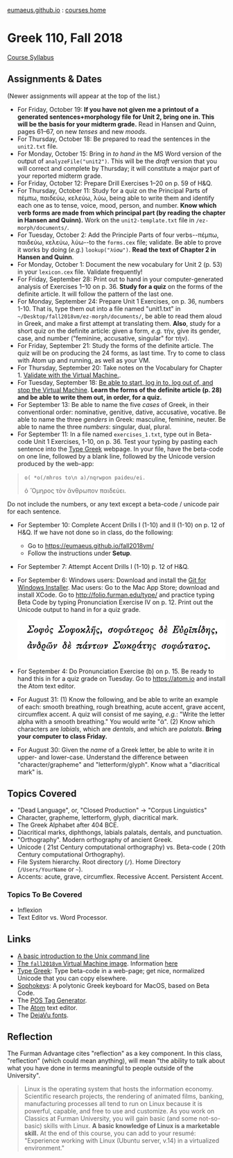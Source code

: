 
[eumaeus.github.io](https://eumaeus.github.io) : [courses home](index.md)


# Greek 110, Fall 2018

[Course Syllabus](GRK110-Syllabus.md)

## Assignments & Dates 

(Newer assignments will appear at the top of the list.)

- For Friday, October 19: **If you have not given me a printout of a generated sentences+morphology file for Unit 2, bring one in. This will be the basis for your midterm grade.** Read in Hansen and Quinn, pages 61–67, on new *tenses* and new *moods*. 
- For Thursday, October 18: Be prepared to read the sentences in the `unit2.txt` file.
- For Monday, October 15: Bring in *to hand in* the MS Word version of the output of `analyzeFile("unit2")`. This will be the *draft* version that you will correct and complete by Thursday; it will constitute a major part of your reported midterm grade.
- For Friday, October 12: Prepare Drill Exercises 1–20 on p. 59 of H&Q.
- For Thursday, October 11: Study for a quiz on the Principal Parts of πέμπω, παιδεύω, κελεύω, λύω, being able to write them and identify each one as to tense, voice, mood, person, and number. **Know which verb forms are made from which principal part (by reading the chapter in Hansen and Quinn).** Work on the `unit2-template.txt` file in `/ez-morph/documents/`. 
- For Tuesday, October 2: Add the Principle Parts of four verbs--πέμπω, παιδεύω, κελεύω, λύω--to the `forms.cex` file; validate. Be able to prove it works by doing (*e.g.*) `lookup("λύσω")`. **Read the text of Chapter 2 in Hansen and Quinn**.
- For Monday, October 1: Document the new vocabulary for Unit 2 (p. 53) in your `lexicon.cex` file. Validate frequently!
- For Friday, September 28: Print out to hand in your computer-generated analysis of Exercises 1–10 on p. 36. **Study for a quiz** on the forms of the definite article. It will follow the pattern of the last one.
- For Monday, September 24: Prepare Unit 1 Exercises, on p. 36, numbers 1-10. That is, type them out into a file named "unit1.txt" in `~/Desktop/fall2018vm/ez-morph/documents/`, be able to read them aloud in Greek, and make a first attempt at translating them. **Also**, study for a short quiz on the definite article: given a form, *e.g.* τήν, give its gender, case, and number ("feminine, accusative, singular" for τήν).
- For Friday, September 21: Study the forms of the definite article. The quiz will be on producing the 24 forms, as last time. Try to come to class with Atom up and running, as well as your VM. 
- For Thursday, September 20: Take notes on the Vocabulary for Chapter 1. [Validate with the Virtual Machine.](https://eumaeus.github.io/fall2018vm/). 
- For Tuesday, September 18: [Be able to start, log in to, log out of, and stop the Virtual Machine](https://eumaeus.github.io/fall2018vm/). **Learn the forms of the definite article (p. 28) and be able to write them out, in order, for a quiz.**
- For September 13: Be able to name the five *cases* of Greek, in their conventional order: nominative, genitive, dative, accusative, vocative. Be able to name the three *genders* in Greek: masculine, feminine, neuter. Be able to name the three *numbers*: singular, dual, plural.
- For September 11: In a file named `exercises_1.txt`, type out in Beta-code Unit 1 Exercises, 1-10, on p. 36. Test your typing by pasting each sentence into the [Type Greek](http://folio.furman.edu/type/) webpage. In your file, have the beta-code on one line, followed by a blank line, followed by the Unicode version produced by the web-app:

> `o( *o(/mhros to\n a)/nqrwpon paideu/ei.`
> 
> ὁ Ὅμηρος τὸν ἄνθρωπον παιδεύει.

Do not include the numbers, or any text except a beta-code / unicode pair for each sentence.

- For September 10: Complete Accent Drills I (1-10) and II (1-10) on p. 12 of H&Q. If we have not done so in class, do the following:
	- Go to <https://eumaeus.github.io/fall2018vm/>
	- Follow the instructions under **Setup**. 
- For September 7: Attempt Accent Drills I (1-10) p. 12 of H&Q. 
- For September 6: Windows users: Download and install the [Git for Windows Installer](https://gitforwindows.org/). Mac users: Go to the Mac App Store; download and install XCode. Go to <http://folio.furman.edu/type/> and practice typing Beta Code by typing Pronunciation Exercise IV on p. 12. Print out the Unicode output to hand in for a quiz grade.

	![Typing Practice](assets/reading.png)

- For September 4: Do Pronunciation Exercise (b) on p. 15. Be ready to hand this in for a quiz grade on Tuesday. Go to <https://atom.io> and install the Atom text editor.
- For August 31: (1) Know the following, and be able to write an example of each: smooth breathing, rough breathing, acute accent, grave accent, circumflex accent. A quiz will consist of me saying, *e.g.*: "Write the letter alpha with a smooth breathing." You would write "ἀ". (2) Know which characters are *labials*, which are *dentals*, and which are *palatals*. **Bring your computer to class Friday.**
- For August 30: Given the *name* of a Greek letter, be able to write it in upper- and lower-case. Understand the difference between "character/grapheme" and "letterform/glyph". Know what a "diacritical mark" is.

## Topics Covered

- "Dead Language", or, "Closed Production" → "Corpus Linguistics"
- Character, grapheme, letterform, glyph, diacritical mark.
- The Greek Alphabet after 404 BCE.
- Diacritical marks, diphthongs, labials palatals, dentals, and punctuation.
- "Orthography". Modern orthography of ancient Greek.
- Unicode ( 21st Century computational orthography) vs. Beta-code ( 20th Century computational Orthography).
- File System hierarchy. Root directory (`/`). Home Directory (`/Users/YourName` or `~`).
- Accents: acute, grave, circumflex. Recessive Accent. Persistent Accent.

### Topics To Be Covered 

- Inflexion
- Text Editor vs. Word Processor.

## Links

- [A basic introduction to the Unix command line](https://eumaeus.github.io/2018/09/07/cli.html)
- [The `fall2018vm` Virtual Machine image](https://github.com/Eumaeus/fall2018vm). Information [here](https://eumaeus.github.io/fall2018vm/)
- [Type Greek](http://folio.furman.edu/type/): Type beta-code in a web-page; get nice, normalized Unicode that you can copy elsewhere.
- [Sophokeys](http://www.benjaminblonder.org/sophokeys/): A polytonic Greek keyboard for MacOS, based on Beta Code.
- The [POS Tag Generator](http://folio.furman.edu/pos/).
- The [Atom](https://atom.io) text editor.
- The [DejaVu fonts](https://dejavu-fonts.github.io).

## Reflection

The Furman Advantage cites "reflection" as a key component. In this class, "reflection" (which could mean anything), will mean "the ability to talk about what you have done in terms meaningful to people outside of the University".

> Linux is the operating system that hosts the information economy. Scientific research projects, the rendering of animated films, banking, manufacturing processes all tend to run on Linux because it is powerful, capable, and free to use and customize. As you work on Classics at Furman University, you will gain basic (and some not-so-basic) skills with Linux. **A basic knowledge of Linux is a marketable skill.** At the end of this course, you can add to your resumé: "Experience working with Linux (Ubuntu server, v.14) in a virtualized environment."

